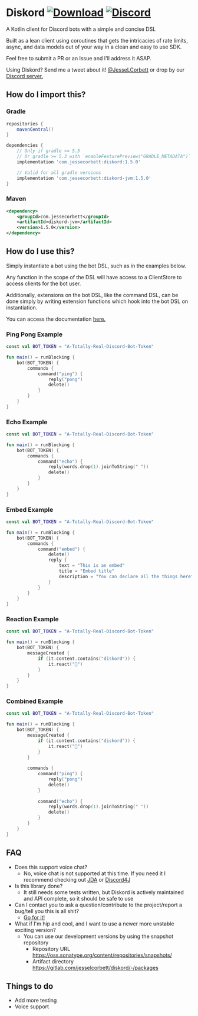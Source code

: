 # Diskord [![Download](https://api.bintray.com/packages/jessecorbett/diskord/diskord/images/download.svg)](https://bintray.com/jessecorbett/diskord/diskord/_latestVersion) [![Discord](https://img.shields.io/discord/424046347428167688.svg?style=flat-square)](https://discord.gg/UPTWsZ5)

A Kotlin client for Discord bots with a simple and concise DSL

Built as a lean client using coroutines that gets the intricacies of rate limits, async, and data models out of your way in a clean and easy to use SDK.

Feel free to submit a PR or an Issue and I'll address it ASAP.

Using Diskord? Send me a tweet about it! [@JesseLCorbett](https://twitter.com/JesseLCorbett) or drop by our [Discord server.](https://discord.gg/UPTWsZ5)

## How do I import this?

### Gradle
```groovy
repositories {
    mavenCentral()
}

dependencies {
    // Only if gradle >= 5.5
    // Or gradle >= 5.3 with `enableFeaturePreview("GRADLE_METADATA")` added to settings.gradle
    implementation 'com.jessecorbett:diskord:1.5.0'

    // Valid for all gradle versions
    implementation 'com.jessecorbett:diskord-jvm:1.5.0'
}
```

### Maven
```xml
<dependency>
    <groupId>com.jessecorbett</groupId>
    <artifactId>diskord-jvm</artifactId>
    <version>1.5.0</version>
</dependency>
```

## How do I use this?

Simply instantiate a bot using the bot DSL, such as in the examples below.

Any function in the scope of the DSL will have access to a ClientStore to access clients for the bot user.

Additionally, extensions on the bot DSL, like the command DSL, can be done simply by writing extension functions which hook into the bot DSL on instantiation.

You can access the documentation [here.](https://jesselcorbett.gitlab.io/diskord/diskord/)

### Ping Pong Example
```kotlin
const val BOT_TOKEN = "A-Totally-Real-Discord-Bot-Token"

fun main() = runBlocking {
    bot(BOT_TOKEN) {
        commands {
            command("ping") {
                reply("pong")
                delete()
            }
        }
    }
}
```

### Echo Example
```kotlin
const val BOT_TOKEN = "A-Totally-Real-Discord-Bot-Token"

fun main() = runBlocking {
    bot(BOT_TOKEN) {
        commands {
            command("echo") {
                reply(words.drop(1).joinToString(" "))
                delete()
            }
        }
    }
}
```

### Embed Example
```kotlin
const val BOT_TOKEN = "A-Totally-Real-Discord-Bot-Token"

fun main() = runBlocking {
    bot(BOT_TOKEN) {
        commands {
            command("embed") {
                delete()
                reply {
                    text = "This is an embed"
                    title = "Embed title"
                    description = "You can declare all the things here"
                }
            }
        }
    }
}
```

### Reaction Example
```kotlin
const val BOT_TOKEN = "A-Totally-Real-Discord-Bot-Token"

fun main() = runBlocking {
    bot(BOT_TOKEN) {
        messageCreated {
            if (it.content.contains("diskord")) {
                it.react("💯")
            }
        }
    }
}
```

### Combined Example
```kotlin
const val BOT_TOKEN = "A-Totally-Real-Discord-Bot-Token"

fun main() = runBlocking {
    bot(BOT_TOKEN) {
        messageCreated {
            if (it.content.contains("diskord")) {
                it.react("💯")
            }
        }
            
        commands {
            command("ping") {
                reply("pong")
                delete()
            }
                
            command("echo") {
                reply(words.drop(1).joinToString(" "))
                delete()
            }            
        }
    }
}
```

## FAQ
* Does this support voice chat?
    * No, voice chat is not supported at this time. If you need it I recommend checking out [JDA](https://github.com/DV8FromTheWorld/JDA) or [Discord4J](https://github.com/Discord4J/Discord4J)
* Is this library done?
    * It still needs some tests written, but Diskord is actively maintained and API complete, so it should be safe to use
* Can I contact you to ask a question/contribute to the project/report a bug/tell you this is all shit?
    * [Go for it!](https://discord.gg/UPTWsZ5)
* What if I'm hip and cool, and I want to use a newer more ~~unstable~~ exciting version?
    * You can use our development versions by using the snapshot repository
        * Repository URL https://oss.sonatype.org/content/repositories/snapshots/
        * Artifact directory https://gitlab.com/jesselcorbett/diskord/-/packages

## Things to do
- Add more testing
- Voice support
